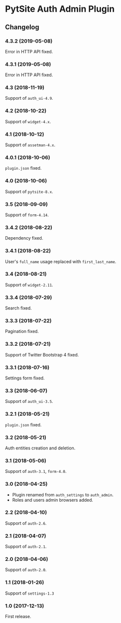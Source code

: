 # PytSite Auth Admin Plugin


## Changelog


### 4.3.2 (2019-05-08)

Error in HTTP API fixed.


### 4.3.1 (2019-05-08)

Error in HTTP API fixed.


### 4.3 (2018-11-19)

Support of `auth_ui-4.9`.


### 4.2 (2018-10-22)

Support of `widget-4.x`.


### 4.1 (2018-10-12)

Support of `assetman-4.x`.


### 4.0.1 (2018-10-06)

`plugin.json` fixed.


### 4.0 (2018-10-06)

Support of `pytsite-8.x`.


### 3.5 (2018-09-09)

Support of `form-4.14`.


### 3.4.2 (2018-08-22)

Dependency fixed.


### 3.4.1 (2018-08-22)

User's `full_name` usage replaced with `first_last_name`.


### 3.4 (2018-08-21)

Support of `widget-2.11`.


### 3.3.4 (2018-07-29)

Search fixed.


### 3.3.3 (2018-07-22)

Pagination fixed.


### 3.3.2 (2018-07-21)

Support of Twitter Bootstrap 4 fixed.


### 3.3.1 (2018-07-16)

Settings form fixed.


### 3.3 (2018-06-07)

Support of `auth_ui-3.5`.


### 3.2.1 (2018-05-21)

`plugin.json` fixed.


### 3.2 (2018-05-21)

Auth entities creation and deletion.


### 3.1 (2018-05-06)

Support of `auth-3.1`, `form-4.0`.


### 3.0 (2018-04-25)

- Plugin renamed from `auth_settings` to `auth_admin`.
- Roles and users admin browsers added.


### 2.2 (2018-04-10)

Support of `auth-2.6`.


### 2.1 (2018-04-07)

Support of `auth-2.1`.


### 2.0 (2018-04-06)

Support of `auth-2.0`.


### 1.1 (2018-01-26)

Support of `settings-1.3`


### 1.0 (2017-12-13)

First release.
